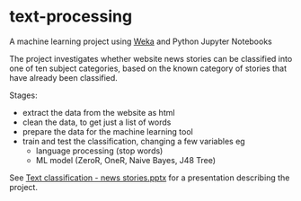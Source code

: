 # text-processing

A machine learning project using [Weka](https://www.cs.waikato.ac.nz/ml/weka/courses.html) and Python Jupyter Notebooks

The project investigates whether website news stories can be classified into one of ten subject categories, based on the known category of stories that have already been classified.

Stages:
- extract the data from the website as html
- clean the data, to get just a list of words
- prepare the data for the machine learning tool
- train and test the classification, changing a few variables eg 
    - language processing (stop words) 
    - ML model (ZeroR, OneR, Naive Bayes, J48 Tree)

See [Text classification - news stories.pptx](https://github.com/scrich/text-processing/blob/master/Text%20classification%20-%20news%20stories.pptx) for a presentation describing the project.
